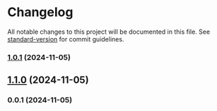 # Changelog

All notable changes to this project will be documented in this file. See [standard-version](https://github.com/conventional-changelog/standard-version) for commit guidelines.

### [1.0.1](https://github.com/nachof948/instagram-clone/compare/v1.1.0...v1.0.1) (2024-11-05)

## [1.1.0](https://github.com/nachof948/instagram-clone/compare/v0.0.1...v1.1.0) (2024-11-05)

### 0.0.1 (2024-11-05)
